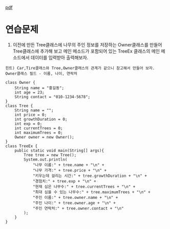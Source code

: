 [pdf](./JAVA240812simple148.pdf)
# 연습문제
1. 이전에 만든 Tree클래스에 나무의 주인 정보를 저장하는 Owner클래스를 만들어 
Tree클래스에 추가해 보고 메인 메소드가 포함되어 있는 TreeEx 클래스의 메인 메소드에서 데이터를 입력받아 출력해보자. 
```
힌트) Car,Tire클래스와 Tree,Owner클래스의 관계가 같으니 참고해서 만들어 보자. 
Owner클래스 필드 - 이름, 나이, 연락처
```
```
class Owner {
    String name = "홍길동";
    int age = 23;
    String contact = "010-1234-5678";
}
class Tree {
    String name = "";
    int price = 0;
    int growthDuration = 0;
    int exp = 0;
    int currentTrees = 0;
    int maximumTrees = 0;
    Owner owner = new Owner();
}
class TreeEx {
    public static void main(String[] args){
        Tree tree = new Tree();
        System.out.println(
            "나무 이름:" + tree.name + "\n" + 
            "나무 가격:" + tree.price + "\n" + 
            "키우는데 걸리는 시간:" + tree.growthDuration + "\n" +
            "경험치:" + tree.exp + "\n" +
            "현재 심은 나무수:" + tree.currentTrees + "\n" +
            "최대 심을 수 있는 나무수:" + tree.maximumTrees + "\n" +
            "주인 이름:" + tree.owner.name + "\n" +
            "주인 나이:" + tree.owner.age + "\n" +
            "주인 연락처:" + tree.owner.contact + "\n"
        );
    }
}
```
